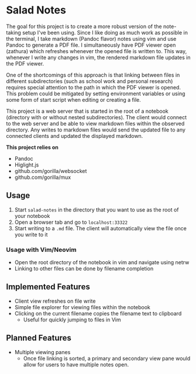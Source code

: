 # Salad Notes

The goal for this project is to create a more robust version of the note-taking setup I've been using. Since I like doing as much work as possible in the terminal, I take markdown (Pandoc flavor) notes using vim and use Pandoc to generate a PDF file. I simultaneously have  PDF viewer open (zathura) which refreshes whenever the opened file is written to. This way, whenever I write any changes in vim, the rendered markdown file updates in the PDF viewer.

One of the shortcomings of this approach is that linking between files in different subdirectories (such as school work and personal research) requires special attention to the path in which the PDF viewer is opened. This problem could be mitigated by setting environment variables or using some form of start script when editing or creating a file.

This project is a web server that is started in the root of a notebook (directory with or without nested subdirectories). The client would connect to the web server and be able to view markdown files within the observed directory. Any writes to markdown files would send the updated file to any connected clients and updated the displayed markdown.

**This project relies on**

- Pandoc
- Higlight.js
- github.com/gorilla/websocket
- github.com/gorilla/mux

## Usage

1. Start `salad-notes` in the directory that you want to use as the root of your notebook
2. Open a browser tab and go to `localhost:33322`
3. Start writing to a `.md` file. The client will automatically view the file once you write to it

### Usage with Vim/Neovim

- Open the root directory of the notebook in vim and navigate using netrw
- Linking to other files can be done by filename completion

## Implemented Features

- Client view refreshes on file write
- Simple file explorer for viewing files within the notebook
- Clicking on the current filename copies the filename text to clipboard
	- Useful for quickly jumping to files in Vim

## Planned Features

- Multiple viewing panes
	- Once file linking is sorted, a primary and secondary view pane would allow for users to have multiple notes open. 
